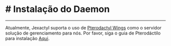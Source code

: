 # # Instalação do Daemon

***

Atualmente, Jexactyl suporta o uso de [Pterodactyl Wings](https://github.com/pterodactyl/wings) como o servidor
solução de gerenciamento para nós. Por favor, siga o guia de Pterodáctilo para instalação [Aqui](https://pterodactyl.io/wings/1.0/installing.html).
